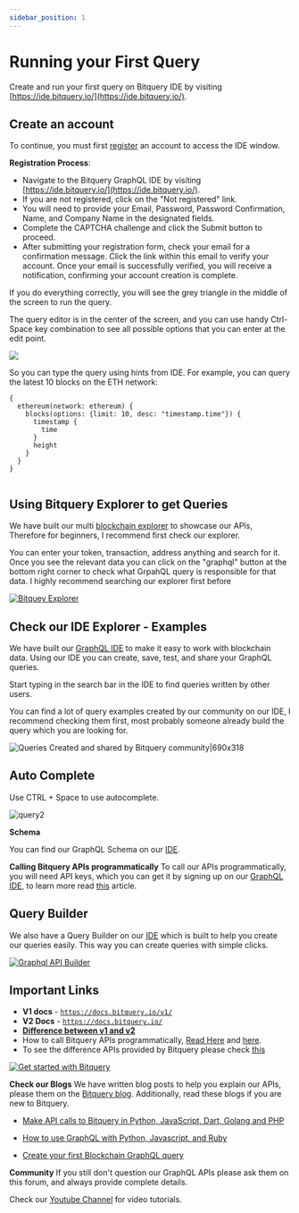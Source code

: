 ```yaml
---
sidebar_position: 1
---
```


# Running your First Query

Create and run your first query on Bitquery IDE by visiting [https://ide.bitquery.io/](https://ide.bitquery.io/).

## Create an account

To continue, you must first [register](https://account.bitquery.io/auth/signup) an account to access the IDE window.

**Registration Process**:

- Navigate to the Bitquery GraphQL IDE by visiting [https://ide.bitquery.io/](https://ide.bitquery.io/).
- If you are not registered, click on the "Not registered" link.
- You will need to provide your Email, Password, Password Confirmation, Name, and Company Name in the designated fields.
- Complete the CAPTCHA challenge and click the Submit button to proceed.
- After submitting your registration form, check your email for a confirmation message. Click the link within this email to verify your account. Once your email is successfully verified, you will receive a notification, confirming your account creation is complete.

If you do everything correctly, you will see the grey triangle in the middle of the screen to run the query.

The query editor is in the center of the screen, and you can use handy Ctrl-Space key
combination to see all possible options that you can enter at the edit point. 

![](/img/ide/quick_start.png)

So you can type the query using hints from IDE. For example, you can query the latest 10 blocks on the ETH network:

```
{
  ethereum(network: ethereum) {
    blocks(options: {limit: 10, desc: "timestamp.time"}) {
      timestamp {
        time
      }
      height
    }
  }
}


```

## Using Bitquery Explorer to get Queries

We have built our multi [blockchain explorer](http://explorer.bitquery.io/) to showcase our APIs, Therefore for beginners, I recommend first check our explorer.

You can enter your token, transaction, address anything and search for it. Once you see the relevant data you can click on the "graphql" button at the bottom right corner to check what GrpahQL query is responsible for that data. I highly recommend searching our explorer first before

[![Bitquey Explorer](/img/explorer.jpeg)](https://vimeo.com/548729514 "Bitquery Explorer - Click to Watch!")

## Check our IDE Explorer - Examples

We have built our [GraphQL IDE](https://graphql.bitquery.io/ide) to make it easy to work with blockchain data. Using our IDE you can create, save, test, and share your GraphQL queries.

Start typing in the search bar in the IDE to find queries written by other users.

You can find a lot of query examples created by our community on our IDE, I recommend checking them first, most probably someone already build the query which you are looking for.

![Queries Created and shared by Bitquery community|690x318](/img/queries-created-and-shared-by-Bitquery-community.png)

## Auto Complete

Use CTRL + Space to use autocomplete.

![query2](/img/ide/second.png)

**Schema**

You can find our GraphQL Schema on our [IDE](https://graphql.bitquery.io/ide).

**Calling Bitquery APIs programmatically**
To call our APIs programmatically, you will need API keys, which you can get it by signing up on our [GraphQL IDE](https://graphql.bitquery.io/ide), to learn more read [this](https://bitquery.io/blog/graphql-with-python-javascript-and-ruby) article.

## Query Builder

We also have a Query Builder on our [IDE](https://graphql.bitquery.io/ide) which is built to help you create our queries easily. This way you can create queries with simple clicks.

[![Graphql API Builder](/img/graphql-api-builder.jpeg)](https://vimeo.com/521756813 "Graphql API Builder - Click to Watch!")

## Important Links

- **V1 docs** - [`https://docs.bitquery.io/v1/`](https://docs.bitquery.io/v1/)
- **V2 Docs** - [`https://docs.bitquery.io/`](https://docs.bitquery.io/)
- [**Difference between v1 and v2**](v1-and-v2.md)
- How to call Bitquery APIs programmatically, [Read Here](https://bitquery.io/blog/graphql-with-python-javascript-and-ruby) and [here](https://community.bitquery.io/t/make-api-calls-to-bitquery-in-python-javascript-dart-golang-and-php/1004).
- To see the difference APIs provided by Bitquery please check [this](https://docs.google.com/presentation/d/1NET2jWidPNwuzR0_gy3SBY6_gX1n_a9KIHw4EQohDCE/edit?usp=sharing)

[![Get started with Bitquery](/img/get-started-with-bitquery.jpeg)](https://www.youtube.com/watch?v=pOFVc-kgSxc "Get started with Bitquery - Click to Watch!")

**Check our Blogs**
We have written blog posts to help you explain our APIs, please them on the [Bitquery blog](https://bitquery.io/blog). Additionally, read these blogs if you are new to Bitquery.

- [Make API calls to Bitquery in Python, JavaScript, Dart, Golang and PHP](https://community.bitquery.io/t/make-api-calls-to-bitquery-in-python-javascript-dart-golang-and-php/1004)

- [How to use GraphQL with Python, Javascript, and Ruby](https://bitquery.io/blog/graphql-with-python-javascript-and-ruby)
- [Create your first Blockchain GraphQL query](https://bitquery.io/blog/blockchain-graphql-query)

**Community**
If you still don't question our GraphQL APIs please ask them on this forum, and always provide complete details.

Check our [Youtube Channel](https://www.youtube.com/@bitquery) for video tutorials.
